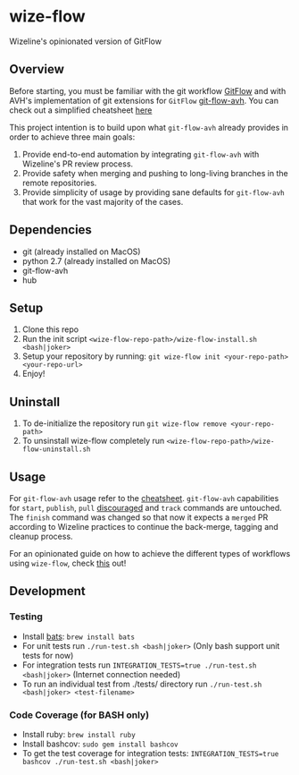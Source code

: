 # wize-flow
Wizeline's opinionated version of GitFlow

## Overview
Before starting, you must be familiar with the git workflow [GitFlow](https://nvie.com/posts/a-successful-git-branching-model/) and with AVH's implementation of git extensions for `GitFlow` [git-flow-avh](https://github.com/petervanderdoes/gitflow-avh). You can check out a simplified cheatsheet [here](https://danielkummer.github.io/git-flow-cheatsheet/)

This project intention is to build upon what `git-flow-avh` already provides in order to achieve three main goals:
1. Provide end-to-end automation by integrating `git-flow-avh` with Wizeline's PR review process. 
2. Provide safety when merging and pushing to long-living branches in the remote repositories.
3. Provide simplicity of usage by providing sane defaults for `git-flow-avh` that work for the vast majority of the cases.

## Dependencies
- git (already installed on MacOS)
- python 2.7 (already installed on MacOS)
- git-flow-avh
- hub

## Setup
1. Clone this repo
2. Run the init script `<wize-flow-repo-path>/wize-flow-install.sh <bash|joker>`
2. Setup your repository by running: `git wize-flow init <your-repo-path> <your-repo-url>`
3. Enjoy!

## Uninstall
1. To de-initialize the repository run `git wize-flow remove <your-repo-path>`
2. To unsinstall wize-flow completely run `<wize-flow-repo-path>/wize-flow-uninstall.sh` 

## Usage
For `git-flow-avh` usage refer to the [cheatsheet](https://danielkummer.github.io/git-flow-cheatsheet/). `git-flow-avh` capabilities for `start`, `publish`, `pull` [discouraged](https://github.com/petervanderdoes/gitflow-avh/issues/128) and `track` commands are untouched. The `finish` command was changed so that now it expects a `merged` PR according to Wizeline practices to continue the back-merge, tagging and cleanup process.

For an opinionated guide on how to achieve the different types of workflows using `wize-flow`, check [this](https://docs.google.com/document/d/1gsLuBmR-eGTYKfYwJ5ZxJLVWlO6cA7Jdr5REDV2Y_ZQ/edit?usp=sharing) out!

## Development
### Testing
- Install [bats](https://github.com/bats-core/bats-core/): `brew install bats` 
- For unit tests run `./run-test.sh <bash|joker>` (Only bash support unit tests for now)
- For integration tests run `INTEGRATION_TESTS=true ./run-test.sh <bash|joker>` (Internet connection needed)
- To run an individual test from ./tests/ directory run `./run-test.sh <bash|joker> <test-filename>`

### Code Coverage (for BASH only)
- Install ruby: `brew install ruby`
- Install bashcov: `sudo gem install bashcov`
- To get the test coverage for integration tests: `INTEGRATION_TESTS=true bashcov ./run-test.sh <bash|joker>`
